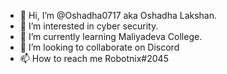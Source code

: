 - 👋 Hi, I’m @Oshadha0717 aka Oshadha Lakshan.
- 👀 I’m interested in cyber security.
- 🌱 I’m currently learning Maliyadeva College.
- 💞️ I’m looking to collaborate on Discord
- 📫 How to reach me Robotnix#2045

<!---
Oshadha0717/Oshadha0717 is a ✨ special ✨ repository because its `README.md` (this file) appears on your GitHub profile.
You can click the Preview link to take a look at your changes.
--->
